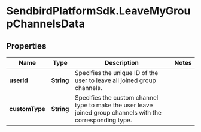 # SendbirdPlatformSdk.LeaveMyGroupChannelsData

## Properties

Name | Type | Description | Notes
------------ | ------------- | ------------- | -------------
**userId** | **String** | Specifies the unique ID of the user to leave all joined group channels. | 
**customType** | **String** | Specifies the custom channel type to make the user leave joined group channels with the corresponding type. | 


